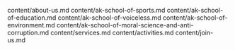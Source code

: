 content/about-us.md 
content/ak-school-of-sports.md
content/ak-school-of-education.md
content/ak-school-of-voiceless.md
content/ak-school-of-environment.md
content/ak-school-of-moral-science-and-anti-corruption.md
content/services.md
content/activities.md
content/join-us.md

